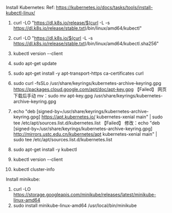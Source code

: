 Install Kubernetes: 
    Ref: https://kubernetes.io/docs/tasks/tools/install-kubectl-linux/

1. curl -LO "https://dl.k8s.io/release/$(curl -L -s https://dl.k8s.io/release/stable.txt)/bin/linux/amd64/kubectl"
2. curl -LO "https://dl.k8s.io/$(curl -L -s https://dl.k8s.io/release/stable.txt)/bin/linux/amd64/kubectl.sha256"
3. kubectl version --client
4. sudo apt-get update
5. sudo apt-get install -y apt-transport-https ca-certificates curl
6. sudo curl -fsSLo /usr/share/keyrings/kubernetes-archive-keyring.gpg https://packages.cloud.google.com/apt/doc/apt-key.gpg    【Failed】
    网页下载后手动 mv：sudo mv apt-key.gpg /usr/share/keyrings/kubernetes-archive-keyring.gpg
7. echo "deb [signed-by=/usr/share/keyrings/kubernetes-archive-keyring.gpg] https://apt.kubernetes.io/ kubernetes-xenial main" | sudo tee /etc/apt/sources.list.d/kubernetes.list       【Failed】
    修改：echo "deb [signed-by=/usr/share/keyrings/kubernetes-archive-keyring.gpg] http://mirrors.ustc.edu.cn/kubernetes/apt kubernetes-xenial main" | sudo tee /etc/apt/sources.list.d/kubernetes.list

8. sudo apt-get install -y kubectl
9. kubectl version --client
10. kubectl cluster-info

Install minikube:
1. curl -LO https://storage.googleapis.com/minikube/releases/latest/minikube-linux-amd64
2. sudo install minikube-linux-amd64 /usr/local/bin/minikube

